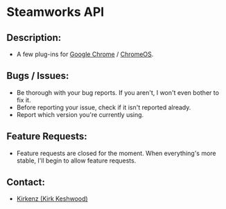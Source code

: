 # Steamworks API

## Description:

- A few plug-ins for [Google Chrome](https://www.google.com/intl/en/chrome/browser/) / [ChromeOS](http://www.chromium.org/chromium-os).

## Bugs / Issues:

- Be thorough with your bug reports. If you aren't, I won't even bother to fix it.
- Before reporting your issue, check if it isn't reported already.
- Report which version you're currently using.

## Feature Requests:

- Feature requests are closed for the moment. When everything's more stable, I'll begin to allow feature requests.

## Contact:

- [Kirkenz (Kirk Keshwood)](http://kirkenz.co.vu)

